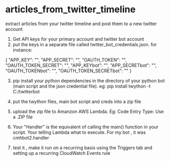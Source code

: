 # articles_from_twitter_timeline
extract articles from your twitter timeline and post them to a new twitter account

1) Get API keys for your primary account and twitter bot account
2) put the keys in a separate file called twitter_bot_credentials.json. for instance:

{
    "APP_KEY": "",
    "APP_SECRET": "",
    "OAUTH_TOKEN": "",
    "OAUTH_TOKEN_SECRET": "",
    "APP_KEYbot": "",
    "APP_SECRETbot": "",
    "OAUTH_TOKENbot": "",
    "OAUTH_TOKEN_SECRETbot": ""
}

3) pip install your python dependencies in the directory of your python bot (main script and the json credential file). eg: pip install twython -t C:/twitterbot

4) put the twython files, main bot script and creds into a zip file
5) upload the zip file to Amanzon AWS Lambda. Eg:  Code Entry Type: Use a .ZIP file
6) Your "Handler" is the equivalent of calling the main() function in your script. Your telling Lambda what to execute. For my bot , it was cmhbot2.handler
7) test it , make it run on a recurring basis using the Triggers tab and setting up a recurring CloudWatch Events rule 

